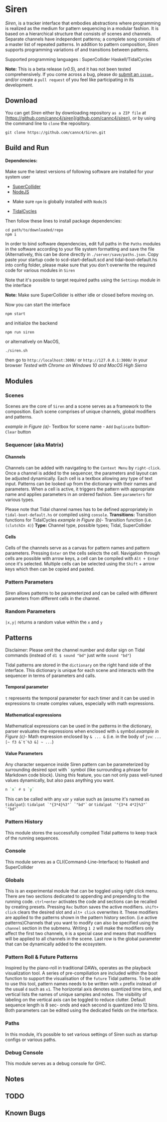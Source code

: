 # Siren
*Siren*, is a tracker interface that embodies abstractions where programming is realized as the medium for pattern sequencing in a modular fashion. It is based on a hierarchical structure that consists of scenes and channels. Separate channels have independent patterns; a complete song consists of a master list of repeated patterns. In addition to pattern composition, *Siren* supports programming variations of and transitions between patterns. 


Supported programming languages : 
SuperCollider
Haskell/TidalCycles


**Note:** This is a beta release (*v0.5*), and it has not been tested comprehensively. If you come across a bug, please do [submit an `issue` ](https://github.com/cannc4/siren/issues/new), and/or create a `pull request` of you feel like participating in its development.

## Download
You can get *Siren* either by downloading repository `as a ZIP file` at [https://github.com/cannc4/siren](github.com/cannc4/siren), or by using the command line to `clone` the repository.

```shell
git clone https://github.com/cannc4/Siren.git
```

## Build and Run
#### Dependencies:
Make sure the latest versions of following software are installed for your system user
- [SuperCollider](http://supercollider.github.io/download.html)
- [NodeJS](https://nodejs.org/en/download/) 
+ Make sure `npm` is globally installed with `NodeJS`
- [TidalCycles](https://tidalcycles.org/getting_started.html)

Then follow these lines to install package dependencies:
```shell
cd path/to/downloaded/repo
npm i
```

In order to bind software dependencies, edit full paths in the `Paths` modules in the software according to your file system formatting and save the file (Alternatively, this can be done directly in `./server/save/paths.json`. 
Copy paste your startup code to scd-start-default.scd and tidal-boot-default.hs into config folder, please make sure that you don't overwrite the required code for various modules in `Siren`

Note that it's possible to target required paths using the `Settings` module in the interface


**Note:** Make sure SuperCollider is either idle or closed before moving on.

Now you can start the interface
```shell
npm start
```
and initialize the backend

```shell
npm run siren
```

or alternatively on MacOS,
```shell
./siren.sh
```

then go to `http://localhost:3000/` or `http://127.0.0.1:3000/` in your browser
*Tested with Chrome on Windows 10 and MacOS High Sierra*

## Modules

### Scenes

Scenes are the core of `Siren` and a scene serves as a framework to the composition. Each scene comprises of unique channels, global modifiers and patterns. 

*example in Figure (a)*- Textbox for scene name - `Add` `Duplicate` button- `Clear` button


### Sequencer (aka Matrix) 
#### Channels

Channels can be added with navigating to the `Context Menu` by `right-click`. Once a channel is added to the sequencer, the parameters and layout can be adjusted dynamically.  Each cell is a textbox allowing any type of text input. Patterns can be looked up from the dictionary with their names and parameters. When a cell is active, it triggers the pattern with appropriate name and applies parameters in an ordered fashion.  See `parameters` for various types.

Please note that Tidal channel names has to be defined appropriately in `tidal-boot-default.hs` or compiled using `console`.
**Transitions:** Transition functions for TidalCycles
*example in Figure (b)*- Transition function (i.e. `(clutchIn 4)`)
**Type:** Channel type, possible types; Tidal, SuperCollider

#### Cells
Cells of the channels serve as a canvas for pattern names and pattern parameters. Pressing `Enter` on the cells selects the cell. 
Navigation through cells are possible with arrow keys, a cell can be compiled with `Alt + Enter ` once it's selected. 
Multiple cells can be selected using the `Shift` + arrow keys which then can be copied and pasted.

### Pattern Parameters

Siren allows patterns to be parameterized and can be called with different parameters from different cells in the channel. 

### Random Parameters
`|x,y|` returns a random value within the `x` and `y` 

## Patterns
Disclaimer: Please omit the channel number and dollar sign on Tidal commands (instead of `d1 $ sound "bd"` just write `sound "bd"`)

Tidal patterns are stored in the `dictionary` on the right hand side of the interface. This dictionary is unique for each scene and interacts with the sequencer in terms of parameters and calls.

#### Temporal parameter 
 `t`  represents the temporal parameter for each timer and it can be used in expressions to create complex values, especially with math expressions.

#### Mathematical expressions 
Mathematical expressions can be used in the patterns in the dictionary, parser evaluates the expressions when enclosed with `&` symbol.*example in Figure (c)*- Math expression enclosed by `& ... &` (i.e. in the body of `jvv`: ```... [~ f3 &`t`%3 &] ~ ...```)


#### Value Parameters
Any character sequence inside Siren pattern can be parameterized by surrounding desired spot with \` symbol (like surrounding a phrase for Markdown code block). Using this feature, you can not only pass well-tuned values dynamically, but also pass anything you want.

```haskell
n `x` # s `y` 
```
This can be called with any `x`or  `y` value such as (assume it's named as `tidalpat`):
``` tidalpat `"{3*4}%3"` `"bd"` ``` 
or
``` tidalpat `"{3*4 4*2}%3"` `"bd"` ``` 

### Pattern History
This module stores the successfully compiled Tidal patterns to keep track of the running sequences.

### Console
This module serves as a CLI(Command-Line-Interface) to Haskell and SuperCollider 

### Globals

This is an experimental module that can be toggled using right click menu. There are two sections dedicated to appending and prepending to the running code. `ctrl+enter` activates the code and sections can be recalled by creating presets. Pressing `Rec` button saves the active modifiers. `shift+ click` clears the desired slot and `alt+ click` overwrites it. These modifiers are applied to the patterns shown in the pattern history section. (i.e active patterns)Channels that you want to modify can also be specified using the `channel` section in the submenu. Writing `1 2` will make the modifiers only affect the first two channels, `0` is a special case and means that modifiers will be applied to all channels in the scene. Last row is the global parameter that can be dynamically added to the ecosystem.

### Pattern Roll & Future Patterns


Inspired by the piano-roll in traditional DAWs, operates as the playback visualization tool. A series of pre-compiliation are included within the boot function to support the visualisation of the `future` Tidal patterns. 
To be able to use this tool, pattern names needs to be written with `x` prefix instead of the usual `d` such as `x1`.
The horizontal axis denotes quantized time bins, and vertical lists the names of unique samples and notes. The visibility of labeling on the vertical axis can be toggled to reduce clutter. Default sequence length is 8 sec- onds and each second is quantized into 12 bins. Both parameters can be edited using the dedicated fields on the interface.


### Paths
In this module, it’s possible to set various settings of Siren such as startup configs or various paths.

### Debug Console
This module serves as a debug console for GHC. 

## Notes


## TODO

## Known Bugs



